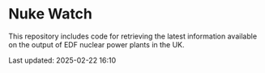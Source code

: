 # Nuke Watch

This repository includes code for retrieving the latest information available on the output of EDF nuclear power plants in the UK.

Last updated: 2025-02-22 16:10